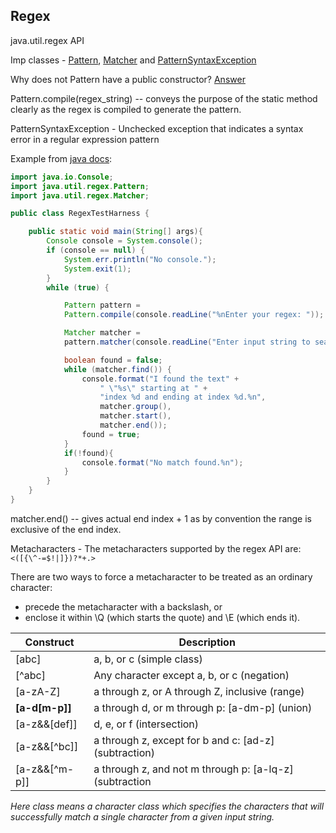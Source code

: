 ## Regex  
java.util.regex API

 Imp classes - [Pattern](https://docs.oracle.com/javase/8/docs/api/java/util/regex/Pattern.html), [Matcher](https://docs.oracle.com/javase/8/docs/api/java/util/regex/Matcher.html) and [PatternSyntaxException](https://docs.oracle.com/javase/8/docs/api/java/util/regex/PatternSyntaxException.html)

Why does not Pattern have a public constructor? [Answer](http://stackoverflow.com/questions/13758740/java-pattern-class-doesnt-have-a-public-constructor-why)

Pattern.compile(regex_string) -- conveys the purpose of the static method clearly as the regex is compiled to generate the pattern.

PatternSyntaxException - Unchecked exception that indicates a syntax error in a regular expression pattern

Example from [java docs](https://docs.oracle.com/javase/tutorial/essential/regex/test_harness.html):
```java
import java.io.Console;
import java.util.regex.Pattern;
import java.util.regex.Matcher;

public class RegexTestHarness {

    public static void main(String[] args){
        Console console = System.console();
        if (console == null) {
            System.err.println("No console.");
            System.exit(1);
        }
        while (true) {

            Pattern pattern =
            Pattern.compile(console.readLine("%nEnter your regex: "));

            Matcher matcher =
            pattern.matcher(console.readLine("Enter input string to search: "));

            boolean found = false;
            while (matcher.find()) {
                console.format("I found the text" +
                    " \"%s\" starting at " +
                    "index %d and ending at index %d.%n",
                    matcher.group(),
                    matcher.start(),
                    matcher.end());
                found = true;
            }
            if(!found){
                console.format("No match found.%n");
            }
        }
    }
}
```
matcher.end()   -- gives actual end index + 1 as by convention the range is exclusive of the end index.

Metacharacters - The metacharacters supported by the regex API are: ```<([{\^-=$!|]})?*+.>```

There are two ways to force a metacharacter to be treated as an ordinary character:

* precede the metacharacter with a backslash, or
* enclose it within \Q (which starts the quote) and \E (which ends it).

Construct	| Description
--------- | -----------
[abc]	| a, b, or c (simple class)
[^abc] | Any character except a, b, or c (negation)
[a-zA-Z] |	a through z, or A through Z, inclusive (range)
**[a-d[m-p]]** |	a through d, or m through p: [a-dm-p] (union)
[a-z&&[def]] |	d, e, or f (intersection)
[a-z&&[^bc]]	| a through z, except for b and c: [ad-z] (subtraction)
[a-z&&[^m-p]]	| a through z, and not m through p: [a-lq-z] (subtraction

*Here class means a character class which specifies the characters that will successfully match a single character from a given input string.*
